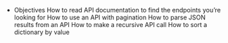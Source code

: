 - Objectives
How to read API documentation to find the endpoints you’re looking for
How to use an API with pagination
How to parse JSON results from an API
How to make a recursive API call
How to sort a dictionary by value